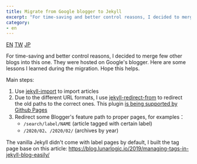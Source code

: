 ```yaml
---
title: Migrate from Google blogger to Jekyll
excerpt: "For time-saving and better control reasons, I decided to merge few other blogs into this one. They were hosted on Google's blogger. Here are some lessons I learned during the migration. Hope this helps..."
category:
- en
---
```


<a href="{% link _posts/2021-03-07-migrate-google-blogger-to-jekyll-en.md %}" class="lang-btn lang-current">EN</a>
<a href="{% link _posts/2021-03-07-migrate-google-blogger-to-jekyll.md %}" class="lang-btn">TW</a>
<a href="{% link _posts/2021-03-07-migrate-google-blogger-to-jekyll-jp.md %}" class="lang-btn">JP</a>

For time-saving and better control reasons, I decided to merge few other blogs into this one. They were hosted on Google's blogger. Here are some lessons I learned during the migration. Hope this helps.

Main steps:

1. Use [jekyll-import](https://import.jekyllrb.com/docs/blogger/) to import articles
2. Due to the different URL formats, I use [jekyll-redirect-from](https://github.com/jekyll/jekyll-redirect-from) to redirect the old paths to the correct ones. This plugin [is being supported by Github Pages](https://pages.github.com/versions/)
3. Redirect some Blogger's feature path to proper pages, for examples：
    - `/search/label/NAME` (article tagged with certain label)
    - `/2020/02`、`/2020/02/` (archives by year)

The vanilla Jekyll didn't come with label pages by default, I built the tag page base on this article:  https://blog.lunarlogic.io/2019/managing-tags-in-jekyll-blog-easily/
